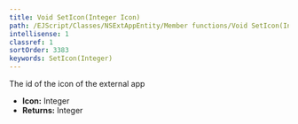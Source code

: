 ```yaml
---
title: Void SetIcon(Integer Icon)
path: /EJScript/Classes/NSExtAppEntity/Member functions/Void SetIcon(Integer p_0)
intellisense: 1
classref: 1
sortOrder: 3383
keywords: SetIcon(Integer)
---
```



The id of the icon of the external app



* **Icon:** Integer
* **Returns:** Integer


